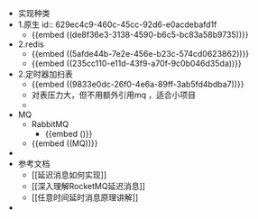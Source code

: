 - 实现种类
- 1.原生
  id:: 629ec4c9-460c-45cc-92d6-e0acdebafd1f
	- {{embed ((de8f36e3-3138-4590-b6c5-bc83a58b9735))}}
- 2.redis
	- {{embed ((5afde44b-7e2e-456e-b23c-574cd0623862))}}
	- {{embed ((235cc110-e11d-43f9-a70f-9c0b046d35da))}}
- 2.定时器加扫表
	- {{embed ((9833e0dc-26f0-4e6a-89ff-3ab5fd4bdba7))}}
	- 对表压力大，但不用额外引用mq ，适合小项目
	-
- MQ
	- RabbitMQ
		- {{embed ()}}
	- {{embed ((MQ))}}
-
- 参考文档
	- [[延迟消息如何实现]]
	- [[深入理解RocketMQ延迟消息]]
	- [[任意时间延时消息原理讲解]]
-